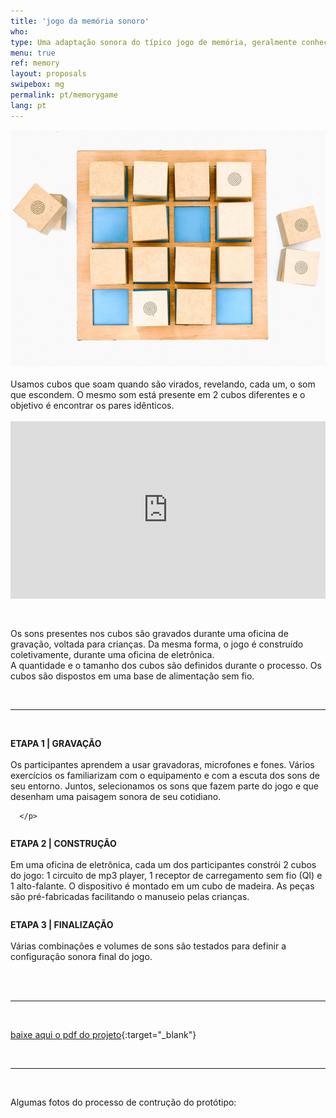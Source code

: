 ```yaml
---
title: 'jogo da memória sonoro'
who: 
type: Uma adaptação sonora do típico jogo de memória, geralmente conhecido com imagens.. 
menu: true
ref: memory
layout: proposals
swipebox: mg
permalink: pt/memorygame
lang: pt
---
```

<img src="../assets/posts/memorygame1.jpg" class="img-border">

<br>
<br>
Usamos cubos que soam quando são virados, revelando, cada um, o som que escondem. O mesmo som está presente em 2 cubos diferentes e o objetivo é encontrar os pares idênticos.
<br>
<br>
<div class="video-wrapper-side video-wrapper-16x9"><div style="padding:56.25% 0 0 0;position:relative;"><iframe src="https://player.vimeo.com/video/512180495?title=0&byline=0&portrait=0" style="position:absolute;top:0;left:0;width:100%;height:100%;" frameborder="0" allow="autoplay; fullscreen; picture-in-picture" allowfullscreen></iframe></div></div>
<br><br>

Os sons presentes nos cubos são gravados durante uma oficina de gravação, voltada para crianças. Da mesma forma, o jogo é construído coletivamente, durante uma oficina de eletrônica.
<br>
A quantidade e o tamanho dos cubos são definidos durante o processo.
Os cubos são dispostos em uma base de alimentação sem fio.


<br>

---

<br>
<div class="row">
  <div class="column">
     <p>
      <b>ETAPA 1 | GRAVAÇÃO</b><br><br>
Os participantes aprendem a usar gravadoras, microfones e fones. Vários exercícios os familiarizam com o equipamento e com a escuta dos sons de seu entorno. Juntos, selecionamos os sons que fazem parte do jogo e que desenham uma paisagem sonora de seu cotidiano.

      </p>
   </div>
    <div class="column">
          <p>
<b>ETAPA 2 | CONSTRUÇÃO</b><br><br>
Em uma oficina de eletrônica, cada um dos participantes constrói 2 cubos do jogo: 1 circuito de mp3 player, 1 receptor de carregamento sem fio (QI) e 1 alto-falante. O dispositivo é montado em um cubo de madeira. 
As peças são pré-fabricadas facilitando o manuseio pelas crianças.
      </p>
    </div>
    <div class="column">
          <p>
<b>ETAPA 3 | FINALIZAÇÃO</b><br><br>
Várias combinações e volumes de sons são testados para definir a configuração sonora final do jogo.
      </p>
    </div>
</div>
<br>
 
<br>
 
---

<br>

[baixe aqui o pdf do projeto](../assets/docs/jogo-da-memoria.pdf){:target="_blank"} 

<br>
 
---

<br>

Algumas fotos do processo de contrução do protótipo: